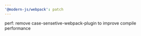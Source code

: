 ```yaml
---
'@modern-js/webpack': patch
---
```


perf: remove case-sensetive-webpack-plugin to improve compile performance
